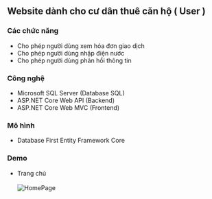 ## Website dành cho cư dân thuê căn hộ ( User ) 


### Các chức năng

- Cho phép người dùng xem hóa đơn giao dịch
- Cho phép người dùng nhập điện nước 
- Cho phép người dùng phản hồi thông tin


### Công nghệ

- Microsoft SQL Server (Database SQL)
- ASP.NET Core Web API (Backend)
- ASP.NET Core Web MVC (Frontend)

### Mô hình 

- Database First Entity Framework Core

### Demo
- Trang chủ <br> <br>
![HomePage](https://github.com/user-attachments/assets/a9aafe61-0865-438c-817f-3e3c90f26208)



